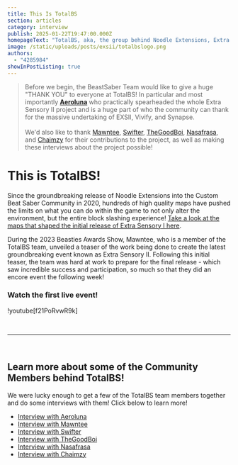 ```yaml
---
title: This Is TotalBS
section: articles
category: interview
publish: 2025-01-22T19:47:00.000Z
homepageText: "TotalBS, aka, the group behind Noodle Extensions, Extra Sensory II, Vivify, Synapse, and basically modcharting as a whole; and we got a chance to interview various members! Learn more about the team!"
image: /static/uploads/posts/exsii/totalbslogo.png
authors:
  - "4285984"
showInPostListing: true
---
```


> Before we begin, the BeastSaber Team would like to give a huge "THANK YOU" to everyone at TotalBS! In particular and most importantly **[Aeroluna](https://beatsaver.com/profile/4284266)** who practically spearheaded the whole Extra Sensory II project and is a huge part of who the community can thank for the massive undertaking of EXSII, Vivify, and Synapse.\
> \
> We'd also like to thank [Mawntee](https://beatsaver.com/profile/4285959), [Swifter](https://beatsaver.com/profile/4284246), [TheGoodBoi](https://beatsaver.com/profile/4284638), [Nasafrasa](), and [Chaimzy]() for their contributions to the project, as well as making these interviews about the project possible!

# This is TotalBS!

Since the groundbreaking release of Noodle Extensions into the Custom Beat Saber Community in 2020, hundreds of high quality maps have pushed the limits on what you can do within the game to not only alter the environment, but the entire block slashing experience! [Take a look at the maps that shaped the initial release of Extra Sensory I here](/playlists/extra-sensory-i).

During the 2023 Beasties Awards Show, Mawntee, who is a member of the TotalBS team, unveiled a teaser of the work being done to create the latest groundbreaking event known as Extra Sensory II. Following this initial teaser, the team was hard at work to prepare for the final release - which saw incredible success and participation, so much so that they did an encore event the following week!

### Watch the first live event!

!youtube[f21PoRvwR9k]

<br />
<hr />
<br />

## Learn more about some of the Community Members behind TotalBS!

We were lucky enough to get a few of the TotalBS team members together and do some interviews with them! Click below to learn more!

- [Interview with Aeroluna](/posts/totalbs-interview-with-aeroluna)
- [Interview with Mawntee](/posts/totalbs-interview-with-mawntee)
- [Interview with Swifter](/posts/totalbs-interview-with-swifter)
- [Interview with TheGoodBoi](/posts/totalbs-interview-with-thegoodboi)
- [Interview with Nasafrasa](/posts/totalbs-interview-with-nasafrasa)
- [Interview with Chaimzy](/posts/totalbs-interview-with-chaimzy)
